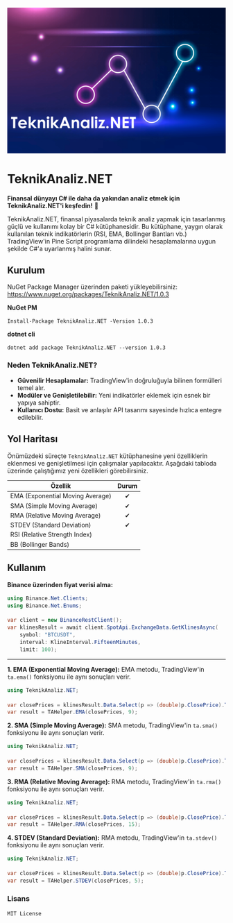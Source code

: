 ![TeknikAnaliz.Net](https://github.com/emin-karadag/TeknikAnaliz.NET/blob/main/TeknikAnaliz.NET/Images/banner-min.png)

# TeknikAnaliz.NET

**Finansal dünyayı C# ile daha da yakından analiz etmek için TeknikAnaliz.NET'i keşfedin!** 🚀

TeknikAnaliz.NET, finansal piyasalarda teknik analiz yapmak için tasarlanmış güçlü ve kullanımı kolay bir C# kütüphanesidir. Bu kütüphane, yaygın olarak kullanılan teknik indikatörlerin (RSI, EMA, Bollinger Bantları vb.) TradingView'in Pine Script programlama dilindeki hesaplamalarına uygun şekilde C#'a uyarlanmış halini sunar.

## Kurulum

NuGet Package Manager üzerinden paketi yükleyebilirsiniz: https://www.nuget.org/packages/TeknikAnaliz.NET/1.0.3

**NuGet PM**
```
Install-Package TeknikAnaliz.NET -Version 1.0.3
```

**dotnet cli**
```
dotnet add package TeknikAnaliz.NET --version 1.0.3
```

### Neden TeknikAnaliz.NET?

- **Güvenilir Hesaplamalar:** TradingView'in doğruluğuyla bilinen formülleri temel alır.
- **Modüler ve Genişletilebilir:** Yeni indikatörler eklemek için esnek bir yapıya sahiptir.
- **Kullanıcı Dostu:** Basit ve anlaşılır API tasarımı sayesinde hızlıca entegre edilebilir.

## Yol Haritası
Önümüzdeki süreçte `TeknikAnaliz.NET` kütüphanesine yeni özelliklerin eklenmesi ve genişletilmesi için çalışmalar yapılacaktır. Aşağıdaki tabloda üzerinde çalıştığımız yeni özellikleri görebilirsiniz.

| Özellik                 |    Durum     |  
|------------------------|:--------------:|
| EMA (Exponential Moving Average)              |   ✔  |
| SMA (Simple Moving Average)                   |   ✔  |  
| RMA (Relative Moving Average)                 |   ✔  |
| STDEV (Standard Deviation)                    |   ✔  |
| RSI (Relative Strength Index)                 |       |
| BB (Bollinger Bands)                          |       | |

## Kullanım

**Binance üzerinden fiyat verisi alma:**
```csharp
using Binance.Net.Clients;
using Binance.Net.Enums;

var client = new BinanceRestClient();
var klinesResult = await client.SpotApi.ExchangeData.GetKlinesAsync(
    symbol: "BTCUSDT",
    interval: KlineInterval.FifteenMinutes,
    limit: 100);
```

------------

**1. EMA (Exponential Moving Average):**
EMA metodu, TradingView'in `ta.ema()` fonksiyonu ile aynı sonuçları verir.

```csharp
using TeknikAnaliz.NET;

var closePrices = klinesResult.Data.Select(p => (double)p.ClosePrice).ToArray();
var result = TAHelper.EMA(closePrices, 9);
```

**2. SMA (Simple Moving Average):**
SMA metodu, TradingView'in `ta.sma()` fonksiyonu ile aynı sonuçları verir.

```csharp
using TeknikAnaliz.NET;

var closePrices = klinesResult.Data.Select(p => (double)p.ClosePrice).ToArray();
var result = TAHelper.SMA(closePrices, 9);
```

**3. RMA (Relative Moving Average):**
RMA metodu, TradingView'in `ta.rma()` fonksiyonu ile aynı sonuçları verir.

```csharp
using TeknikAnaliz.NET;

var closePrices = klinesResult.Data.Select(p => (double)p.ClosePrice).ToArray();
var result = TAHelper.RMA(closePrices, 15);
```

**4. STDEV (Standard Deviation):**
RMA metodu, TradingView'in `ta.stdev()` fonksiyonu ile aynı sonuçları verir.

```csharp
using TeknikAnaliz.NET;

var closePrices = klinesResult.Data.Select(p => (double)p.ClosePrice).ToArray();
var result = TAHelper.STDEV(closePrices, 5);
```

### Lisans 
    MIT License
